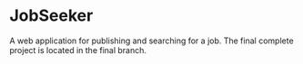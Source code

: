 # JobSeeker
A web application for publishing and searching for a job.
The final complete project is located in the final branch.
